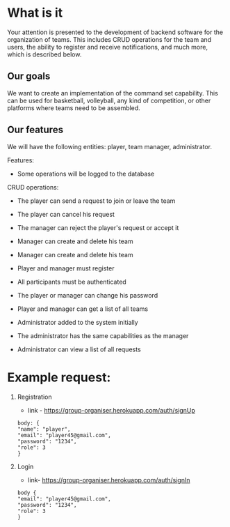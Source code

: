 # What is it
Your attention is presented to the development of backend software for the organization of teams. This includes CRUD operations for the team and users, the ability to register and receive notifications, and much more, which is described below.

## Our goals
We want to create an implementation of the command set capability. This can be used for basketball, volleyball, any kind of competition, or other platforms where teams need to be assembled.

## Our features
We will have the following entities: player, team manager, administrator.

Features:
- Some operations will be logged to the database

CRUD operations:
  - The player can send a request to join or leave the team
  - The player can cancel his request

  - The manager can reject the player's request or accept it
  - Manager can create and delete his team
  - Manager can create and delete his team

  - Player and manager must register
  - All participants must be authenticated
  - The player or manager can change his password
  - Player and manager can get a list of all teams

  - Administrator added to the system initially
  - The administrator has the same capabilities as the manager
  - Administrator can view a list of all requests


# Example request:
1. Registration
    - link - https://group-organiser.herokuapp.com/auth/signUp 
    ```
    body: {
    "name": "player",
    "email": "player45@gmail.com",
    "password": "1234",
    "role": 3
    }
    ```

2. Login
    - link- https://group-organiser.herokuapp.com/auth/signIn
    ```
    body {
    "email": "player45@gmail.com",
    "password": "1234",
    "role": 3
    }
    ```

